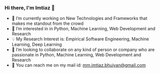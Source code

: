 ### Hi there, I'm Imtiaz 👋

- 🔭 I’m currently working on New Technologies and Frameworks that makes me standout from the crowd
- 🔗 I’m interested in in Python, Machine Learning, Web Development and Research
- 💡 My Research Interest is: Empirical Software Engineering, Machine Learning, Deep Learning
- 🔎 I’m looking to collaborate on any kind of person or company who are passionate in Python, Machine Learning, Web Development and Research
- 📩 You can reach me on my mail id: mm.imtiaz.bhuiyan@gmail.com 
